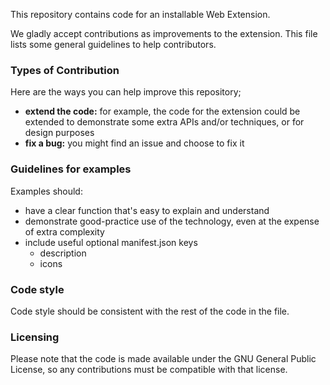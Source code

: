 This repository contains code for an installable Web Extension.

We gladly accept contributions as improvements to the extension. This file lists some general guidelines to help contributors.

### Types of Contribution

Here are the ways you can help improve this repository;

- **extend the code:** for example, the code for the extension could be extended to demonstrate some extra APIs and/or techniques, or for design purposes
- **fix a bug:** you might find an issue and choose to fix it

### Guidelines for examples

Examples should:

- have a clear function that's easy to explain and understand
- demonstrate good-practice use of the technology, even at the expense of extra complexity
- include useful optional manifest.json keys
    - description
    - icons

### Code style

Code style should be consistent with the rest of the code in the file.

### Licensing

Please note that the code is made available under the GNU General Public License, so any contributions must be compatible with that license.